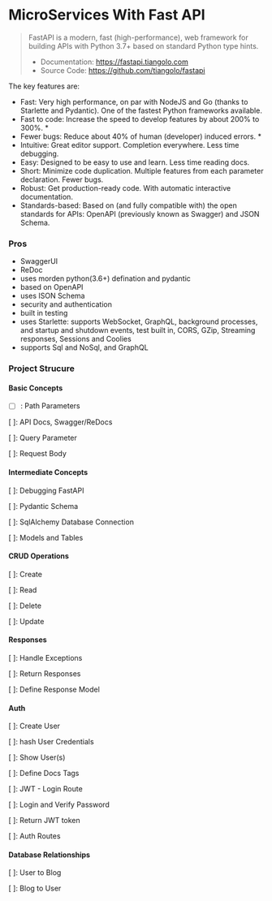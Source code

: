 # MicroServices With Fast API

> FastAPI is a modern, fast (high-performance), web framework for building APIs with Python 3.7+ based on standard Python type hints.
> - Documentation: https://fastapi.tiangolo.com
> - Source Code: https://github.com/tiangolo/fastapi

The key features are:

- Fast: Very high performance, on par with NodeJS and Go (thanks to Starlette and Pydantic). One of the fastest Python frameworks available.
- Fast to code: Increase the speed to develop features by about 200% to 300%. \*
- Fewer bugs: Reduce about 40% of human (developer) induced errors. \*
- Intuitive: Great editor support. Completion everywhere. Less time debugging.
- Easy: Designed to be easy to use and learn. Less time reading docs.
- Short: Minimize code duplication. Multiple features from each parameter declaration. Fewer bugs.
- Robust: Get production-ready code. With automatic interactive documentation.
- Standards-based: Based on (and fully compatible with) the open standards for APIs: OpenAPI (previously known as Swagger) and JSON Schema.

### Pros
- SwaggerUI 
- ReDoc
- uses morden python(3.6+) defination and pydantic
- based on OpenAPI
- uses ISON Schema
- security and authentication
- built in testing
- uses Starlette: supports WebSocket, GraphQL, background processes, and startup and shutdown events, test built in, CORS, GZip, Streaming responses, Sessions and Coolies
- supports Sql and NoSql, and GraphQL

### Project Strucure
#### Basic Concepts
- [ ] : Path Parameters
>

[ ]: API Docs, Swagger/ReDocs
>

[ ]: Query Parameter
>

[ ]: Request Body
>

#### Intermediate Concepts
[ ]: Debugging FastAPI
>

[ ]: Pydantic Schema
>

[ ]: SqlAlchemy Database Connection
>

[ ]: Models and Tables
>

#### CRUD Operations
[ ]: Create
>

[ ]: Read
>

[ ]: Delete
>

[ ]: Update
>

#### Responses
[ ]: Handle Exceptions
>

[ ]: Return Responses
>

[ ]: Define Response Model
>

#### Auth
[ ]: Create User
>

[ ]: hash User Credentials
>

[ ]: Show User(s)
>

[ ]: Define Docs Tags
>

[ ]: JWT - Login Route
>

[ ]: Login and Verify Password
>

[ ]: Return JWT token
>

[ ]: Auth Routes
>

#### Database Relationships
[ ]: User to Blog
>

[ ]: Blog to User
>


